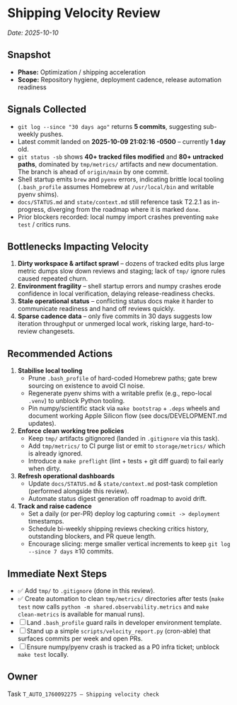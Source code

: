 # Shipping Velocity Review

_Date: 2025-10-10_

## Snapshot
- **Phase:** Optimization / shipping acceleration
- **Scope:** Repository hygiene, deployment cadence, release automation readiness

## Signals Collected
- `git log --since "30 days ago"` returns **5 commits**, suggesting sub-weekly pushes.
- Latest commit landed on **2025-10-09 21:02:16 -0500** – currently **1 day** old.
- `git status -sb` shows **40+ tracked files modified** and **80+ untracked paths**, dominated by `tmp/metrics/` artifacts and new documentation. The branch is ahead of `origin/main` by one commit.
- Shell startup emits `brew` and `pyenv` errors, indicating brittle local tooling (`.bash_profile` assumes Homebrew at `/usr/local/bin` and writable pyenv shims).
- `docs/STATUS.md` and `state/context.md` still reference task T2.2.1 as in-progress, diverging from the roadmap where it is marked `done`.
- Prior blockers recorded: local numpy import crashes preventing `make test` / critics runs.

## Bottlenecks Impacting Velocity
1. **Dirty workspace & artifact sprawl** – dozens of tracked edits plus large metric dumps slow down reviews and staging; lack of `tmp/` ignore rules caused repeated churn.
2. **Environment fragility** – shell startup errors and numpy crashes erode confidence in local verification, delaying release-readiness checks.
3. **Stale operational status** – conflicting status docs make it harder to communicate readiness and hand off reviews quickly.
4. **Sparse cadence data** – only five commits in 30 days suggests low iteration throughput or unmerged local work, risking large, hard-to-review changesets.

## Recommended Actions
1. **Stabilise local tooling**
   - Prune `.bash_profile` of hard-coded Homebrew paths; gate brew sourcing on existence to avoid CI noise.
   - Regenerate pyenv shims with a writable prefix (e.g., repo-local `.venv`) to unblock Python tooling.
   - Pin numpy/scientific stack via `make bootstrap` + `.deps` wheels and document working Apple Silicon flow (see docs/DEVELOPMENT.md updates).
2. **Enforce clean working tree policies**
   - Keep `tmp/` artifacts gitignored (landed in `.gitignore` via this task).
   - Add `tmp/metrics/` to CI purge list or emit to `storage/metrics/` which is already ignored.
   - Introduce a `make preflight` (lint + tests + git diff guard) to fail early when dirty.
3. **Refresh operational dashboards**
   - Update `docs/STATUS.md` & `state/context.md` post-task completion (performed alongside this review).
   - Automate status digest generation off roadmap to avoid drift.
4. **Track and raise cadence**
   - Set a daily (or per-PR) deploy log capturing `commit -> deployment` timestamps.
   - Schedule bi-weekly shipping reviews checking critics history, outstanding blockers, and PR queue length.
   - Encourage slicing: merge smaller vertical increments to keep `git log --since 7 days` ≥10 commits.

## Immediate Next Steps
- ✅ Add `tmp/` to `.gitignore` (done in this review).
- ✅ Create automation to clean `tmp/metrics/` directories after tests (`make test` now calls `python -m shared.observability.metrics` and `make clean-metrics` is available for manual runs).
- ☐ Land `.bash_profile` guard rails in developer environment template.
- ☐ Stand up a simple `scripts/velocity_report.py` (cron-able) that surfaces commits per week and open PRs.
- ☐ Ensure numpy/pyenv crash is tracked as a P0 infra ticket; unblock `make test` locally.

## Owner
Task `T_AUTO_1760092275 – Shipping velocity check`
